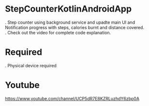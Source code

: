 # StepCounterKotlinAndroidApp 

. Step counter using background service and upadte main UI and Notification progress with steps, calories burnt and distance covered.<br />
. Check out the video for complete code explanation. 

# Required
.  Physical device required<br />


# Youtube 
https://www.youtube.com/channel/UCP5dR7E8KZRLuzhdY6zbp0A
